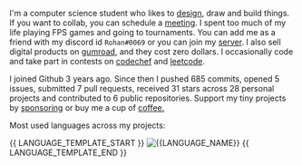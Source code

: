 I'm a computer science student who likes to [design](https://www.behance.net/rohzzn), draw and build things. If you want to collab, you can schedule a [meeting](https://calendly.com/rohzzn/meet). I spent too much of my life playing FPS games and going to tournaments. You can add me as a friend with my discord id `Rohan#0069` or you can join my [server](https://discord.com/invite/gubvkKGskx). I also sell digital products on [gumroad](https://rohzzn.gumroad.com/), and they cost zero dollars. I occasionally code and take part in contests on [codechef](https://www.codechef.com/users/rohansanjeev) and [leetcode](https://leetcode.com/rohzzn/). 

I joined Github 3 years ago. Since then I pushed 685 commits, opened 5 issues, submitted 7 pull requests, received 31 stars across 28 personal projects and contributed to 6 public repositories. Support my tiny projects by [sponsoring](https://github.com/sponsors/rohzzn) or buy me a cup of [coffee.]()

Most used languages across my projects:

{{ LANGUAGE_TEMPLATE_START }}
![{{LANGUAGE_NAME}}](https://img.shields.io/static/v1?style=flat-square&label=%E2%A0%80&color=555&labelColor={{LANGUAGE_COLOR:uri}}&message={{LANGUAGE_NAME:uri}}%EF%B8%B1{{LANGUAGE_PERCENT:uri}}%25)
{{ LANGUAGE_TEMPLATE_END }}
